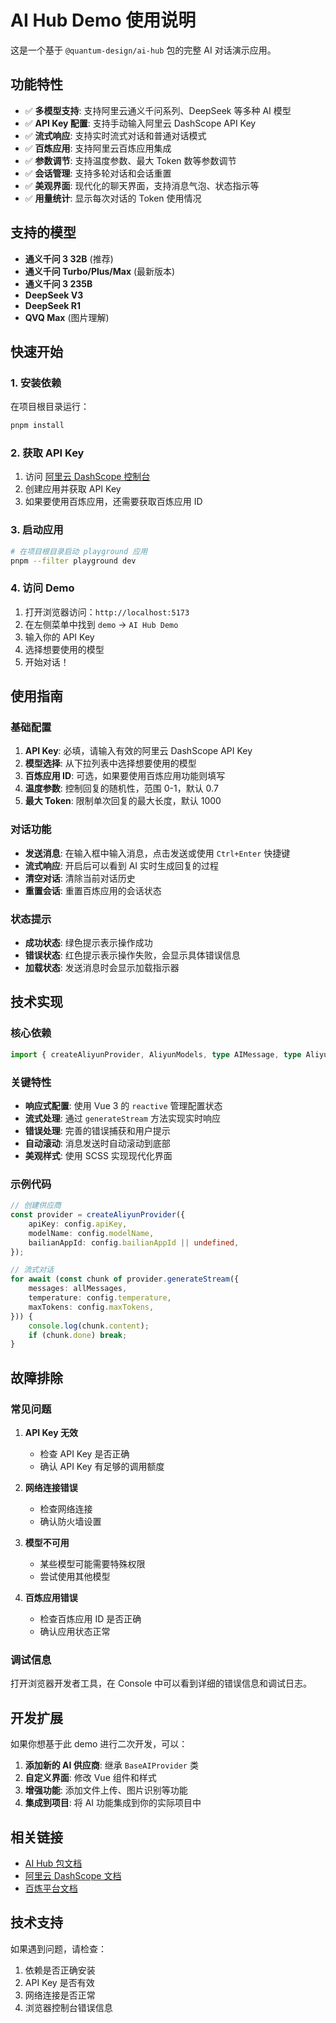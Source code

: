 # AI Hub Demo 使用说明

这是一个基于 `@quantum-design/ai-hub` 包的完整 AI 对话演示应用。

## 功能特性

-   ✅ **多模型支持**: 支持阿里云通义千问系列、DeepSeek 等多种 AI 模型
-   ✅ **API Key 配置**: 支持手动输入阿里云 DashScope API Key
-   ✅ **流式响应**: 支持实时流式对话和普通对话模式
-   ✅ **百炼应用**: 支持阿里云百炼应用集成
-   ✅ **参数调节**: 支持温度参数、最大 Token 数等参数调节
-   ✅ **会话管理**: 支持多轮对话和会话重置
-   ✅ **美观界面**: 现代化的聊天界面，支持消息气泡、状态指示等
-   ✅ **用量统计**: 显示每次对话的 Token 使用情况

## 支持的模型

-   **通义千问 3 32B** (推荐)
-   **通义千问 Turbo/Plus/Max** (最新版本)
-   **通义千问 3 235B**
-   **DeepSeek V3**
-   **DeepSeek R1**
-   **QVQ Max** (图片理解)

## 快速开始

### 1. 安装依赖

在项目根目录运行：

```bash
pnpm install
```

### 2. 获取 API Key

1. 访问 [阿里云 DashScope 控制台](https://dashscope.console.aliyun.com/)
2. 创建应用并获取 API Key
3. 如果要使用百炼应用，还需要获取百炼应用 ID

### 3. 启动应用

```bash
# 在项目根目录启动 playground 应用
pnpm --filter playground dev
```

### 4. 访问 Demo

1. 打开浏览器访问：`http://localhost:5173`
2. 在左侧菜单中找到 `demo` -> `AI Hub Demo`
3. 输入你的 API Key
4. 选择想要使用的模型
5. 开始对话！

## 使用指南

### 基础配置

1. **API Key**: 必填，请输入有效的阿里云 DashScope API Key
2. **模型选择**: 从下拉列表中选择想要使用的模型
3. **百炼应用 ID**: 可选，如果要使用百炼应用功能则填写
4. **温度参数**: 控制回复的随机性，范围 0-1，默认 0.7
5. **最大 Token**: 限制单次回复的最大长度，默认 1000

### 对话功能

-   **发送消息**: 在输入框中输入消息，点击发送或使用 `Ctrl+Enter` 快捷键
-   **流式响应**: 开启后可以看到 AI 实时生成回复的过程
-   **清空对话**: 清除当前对话历史
-   **重置会话**: 重置百炼应用的会话状态

### 状态提示

-   **成功状态**: 绿色提示表示操作成功
-   **错误状态**: 红色提示表示操作失败，会显示具体错误信息
-   **加载状态**: 发送消息时会显示加载指示器

## 技术实现

### 核心依赖

```typescript
import { createAliyunProvider, AliyunModels, type AIMessage, type AliyunProvider } from '@quantum-design/ai-hub';
```

### 关键特性

-   **响应式配置**: 使用 Vue 3 的 `reactive` 管理配置状态
-   **流式处理**: 通过 `generateStream` 方法实现实时响应
-   **错误处理**: 完善的错误捕获和用户提示
-   **自动滚动**: 消息发送时自动滚动到底部
-   **美观样式**: 使用 SCSS 实现现代化界面

### 示例代码

```typescript
// 创建供应商
const provider = createAliyunProvider({
    apiKey: config.apiKey,
    modelName: config.modelName,
    bailianAppId: config.bailianAppId || undefined,
});

// 流式对话
for await (const chunk of provider.generateStream({
    messages: allMessages,
    temperature: config.temperature,
    maxTokens: config.maxTokens,
})) {
    console.log(chunk.content);
    if (chunk.done) break;
}
```

## 故障排除

### 常见问题

1. **API Key 无效**

    - 检查 API Key 是否正确
    - 确认 API Key 有足够的调用额度

2. **网络连接错误**

    - 检查网络连接
    - 确认防火墙设置

3. **模型不可用**

    - 某些模型可能需要特殊权限
    - 尝试使用其他模型

4. **百炼应用错误**
    - 检查百炼应用 ID 是否正确
    - 确认应用状态正常

### 调试信息

打开浏览器开发者工具，在 Console 中可以看到详细的错误信息和调试日志。

## 开发扩展

如果你想基于此 demo 进行二次开发，可以：

1. **添加新的 AI 供应商**: 继承 `BaseAIProvider` 类
2. **自定义界面**: 修改 Vue 组件和样式
3. **增强功能**: 添加文件上传、图片识别等功能
4. **集成到项目**: 将 AI 功能集成到你的实际项目中

## 相关链接

-   [AI Hub 包文档](../../packages/ai-hub/README.md)
-   [阿里云 DashScope 文档](https://help.aliyun.com/zh/dashscope/)
-   [百炼平台文档](https://help.aliyun.com/zh/model-studio/)

## 技术支持

如果遇到问题，请检查：

1. 依赖是否正确安装
2. API Key 是否有效
3. 网络连接是否正常
4. 浏览器控制台错误信息
